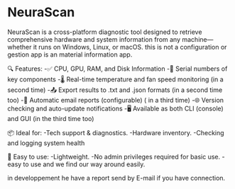 # NeuraScan
NeuraScan is a cross-platform diagnostic tool designed to retrieve comprehensive hardware and system information from any machine—whether it runs on Windows, Linux, or macOS. this is not a configuration or gestion app is an material information app.

🔍 Features:
-✅ CPU, GPU, RAM, and Disk Information
-🔐 Serial numbers of key components
-🌡️ Real-time temperature and fan speed monitoring (in a second time)
-📤 Export results to .txt and .json formats (in a second time too)
-📧 Automatic email reports (configurable) ( in a third time)
-🌐 Version checking and auto-update notifications
-🖥️ Available as both CLI (console) and GUI (in the third time too)

📦 Ideal for:
-Tech support & diagnostics.
-Hardware inventory.
-Checking and logging system health

📁 Easy to use:
-Lightweight.
-No admin privileges required for basic use.
-easy to use and we find our way around easily.

in developpement he have a report send by E-mail if you have connection.
